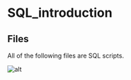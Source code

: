 # SQL_introduction

## Files

All of the following files are SQL scripts.

![alt](https://geps.dev/progress/00)
